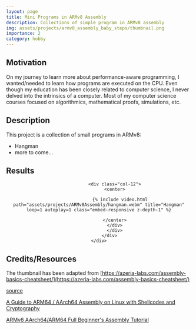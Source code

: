 ```yaml
---
layout: page
title: Mini Programs in ARMv8 Assembly
description: Collections of simple program in ARMv8 assembly
img: assets/projects/armv8_assembly_baby_steps/thumbnail.png
importance: 2
category: hobby
---
```


## Motivation

On my journey to learn more about performance-aware programming, I wanted/needed to learn how programs are executed on the CPU. Even though my education has been closely related to computer science, I never delved into the intrinsics of a computer. Most of my computer science courses focused on algorithmics, mathematical proofs, simulations, etc.  

## Description

This project is a collection of small programs in ARMv8:

* Hangman
* more to come...

## Results

<center>
    <div class="row">
            <div class="col-12">
                <div class="row">

                <div class="col-12">
                <center>

                    {% include video.html path="assets/projects/ARMv8Assembly/hangman.webm" title="Hangman" loop=1 autoplay=1 class="embed-responsive z-depth-1" %}

                </center>
                </div>
                </div>
            </div>
    </div>
</center>

## Credits/Resources

The thumbnail has been adapted from [https://azeria-labs.com/assembly-basics-cheatsheet/](https://azeria-labs.com/assembly-basics-cheatsheet/)

[source](https://github.com/bolducke/arm_assembly_baby_step)

[A Guide to ARM64 / AArch64 Assembly on Linux with Shellcodes and Cryptography](https://modexp.wordpress.com/2018/10/30/arm64-assembly/)

[ARMv8 AArch64/ARM64 Full Beginner's Assembly Tutorial](https://mariokartwii.com/armv8/)
